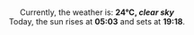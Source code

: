 <p  align="center"><br/>Currently, the weather is: <b> 24°C, <i>clear sky</i></b></br>Today, the sun rises at <b>05:03</b> and sets at <b>19:18</b>.</p>
